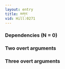 ```yaml
---
layout: entry
title: མགར་
vid: Hill:0271
---
```

### Dependencies (N = 0)


### Two overt arguments


### Three overt arguments
